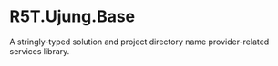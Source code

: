 # R5T.Ujung.Base
A stringly-typed solution and project directory name provider-related services library.
